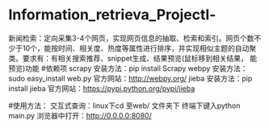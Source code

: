 # Information_retrieva_Projectl-
新闻检索：定向采集3-4个网页，实现网页信息的抽取、检索和索引。网页个数不少于10个，能按时间、相关度、热度等属性进行排序，并实现相似主题的自动聚类。要求有：有相关搜索推荐、snippet生成、结果预览(鼠标移到相关结果， 能预览)功能 
#依赖项
    scrapy 安装方法：pip install Scrapy
    webpy  安装方法：sudo easy_install web.py 官方网站：http://webpy.org/
    jieba  安装方法：pip install jieba        官方网站：https://pypi.python.org/pypi/jieba
    

#使用方法：
    交互式查询：linux下cd 至web/ 文件夹下
                终端下键入python main.py 
                浏览器中打开：http://0.0.0.0:8080/


